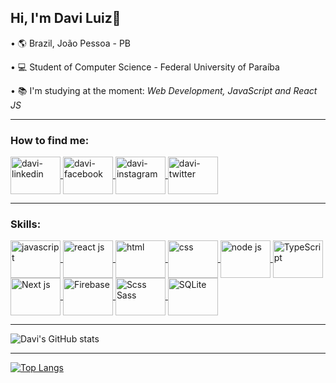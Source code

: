 ## Hi, I'm Davi Luiz👋
•  :earth_americas: Brazil,  João Pessoa - PB

• :computer: Student of Computer Science - Federal University of Paraíba

• :books: I'm studying at the moment: *Web Development, JavaScript and React JS*

_______________________________________________________________________________________________________________________________________________________

### How to find me:
<a href="https://www.linkedin.com/in/davi-luiz-a54645195/" target="_blank">
  <img align="center" alt="davi-linkedin" height="60" width="80" src="https://cdn.jsdelivr.net/gh/devicons/devicon/icons/linkedin/linkedin-original.svg" style="max-width:100%;">
</a>

<a href="https://www.facebook.com/profile.php?id=100007931407200" target="_blank">
  <img align="center" alt="davi-facebook" height="60" width="80" src="https://cdn.jsdelivr.net/gh/devicons/devicon/icons/facebook/facebook-original.svg" style="max-width:100%;">
</a>

<a href="https://www.instagram.com/daviluiz11/" target="_blank">
  <img align="center" alt="davi-instagram" height="60" width="80" src="https://gogeticons.com/frontend/web/icons/data/1/6/3/8/8/1/camera_instagram_instagram%20logo_icon_512.png" style="max-width:100%;">
</a>

<a href="https://twitter.com/daviluiz104" target="_blank">
  <img align="center" alt="davi-twitter" height="60" width="80" src="https://cdn2.iconfinder.com/data/icons/social-media-2285/512/1_Twitter3_colored_svg-256.png" style="max-width:100%;">
</a>

_______________________________________________________________________________________________________________________________________________________

### Skills:

<a href="https://developer.mozilla.org/pt-BR/docs/Web/JavaScript" target="_blank">
  <img align="center" alt="javascript" height="60" width="80" src="https://cdn.jsdelivr.net/gh/devicons/devicon/icons/javascript/javascript-original.svg" style="max-width:100%;"></img>
</a>

<a href="https://pt-br.reactjs.org/" target="_blank">
  <img align="center" alt="react js" height="60" width="80" src="https://cdn.jsdelivr.net/gh/devicons/devicon/icons/react/react-original.svg" style="max-width:100%;"></img>
</a>  

<a href="https://developer.mozilla.org/pt-BR/docs/Web/HTML" target="_blank">
  <img align="center" alt="html" height="60" width="80" src="https://cdn1.iconfinder.com/data/icons/logotypes/32/badge-html-5-256.png" style="max-width:100%;"></img>
</a>

<a href="https://developer.mozilla.org/pt-BR/docs/Web/CSS" target="_blank">
  <img align="center" alt="css" height="60" width="80" src="https://gogeticons.com/frontend/web/icons/data/1/1/8/6/6/css_512.png" style="max-width:100%;"></img>
</a>

<a href="https://nodejs.org/en/about/" target="_blank">
  <img align="center" alt="node js" height="60" width="80" src="https://cdn3.iconfinder.com/data/icons/popular-services-brands/512/node-256.png" style="max-width:100%;"></img>
</a>  

<a href="https://www.typescriptlang.org/" target="_blank">
  <img align="center" alt="TypeScript" height="60" width="80" src="https://cdn.worldvectorlogo.com/logos/typescript.svg" style="max-width:100%;"></img>
</a>  

<a href="https://nextjs.org/" target="_blank">
  <img align="center" alt="Next js" height="60" width="80" src="https://cdn.worldvectorlogo.com/logos/next-js.svg" style="max-width:100%;"></img>
</a>  

<a href="https://firebase.google.com/products/realtime-database/?utm_source=google&utm_medium=cpc&utm_campaign=latam-BR-all-pt-dr-SKWS-all-all-trial-e-dr-1011454-LUAC0008679&utm_content=text-ad-none-any-DEV_c-CRE_429626774316-ADGP_Hybrid%20%7C%20SKWS%20-%20EXA%20%7C%20Txt%20~%20Compute_Firebase-KWID_43700066431125567-kwd-312330826250&utm_term=KW_firebase-ST_Firebase&gclid=Cj0KCQiA0eOPBhCGARIsAFIwTs5_Oxt29QMeJpM0lTX0W5flLyahd_x58qdgYSeoHYKE92sM3j8Y5GMaAuP0EALw_wcB&gclsrc=aw.ds" target="_blank">
  <img align="center" alt="Firebase" height="60" width="80" src="https://cdn4.iconfinder.com/data/icons/google-i-o-2016/512/google_firebase-2-256.png" style="max-width:100%;"></img>
</a>

<a href="https://sass-lang.com/" target="_blank">
  <img align="center" alt="Scss Sass" height="60" width="80" src="https://sass-lang.com/assets/img/logos/logo-b6e1ef6e.svg" style="max-width:100%;"></img>
</a> 

<a href="https://www.sqlite.org/index.html" target="_blank">
  <img align="center" alt="SQLite" height="60" width="80" src="https://www.sqlite.org/images/sqlite370_banner.gif" style="max-width:100%;"></img>
</a> 

_______________________________________________________________________________________________________________________________________________________

![Davi's GitHub stats](https://github-readme-stats.vercel.app/api?username=davilucena222&show_icons=true&count_private=true&theme=dracula)
_____________________________________________________________________________________________________________________________________________________

[![Top Langs](https://github-readme-stats.vercel.app/api/top-langs/?username=davilucena222)](https://github.com/davilucena222/github-readme-stats)
